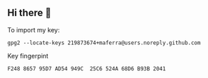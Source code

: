## Hi there 👋

To import my key:
```
gpg2 --locate-keys 219873674+maferra@users.noreply.github.com
```

Key fingerpint
```
F248 8657 95D7 AD54 949C  25C6 524A 68D6 B93B 2041
```
